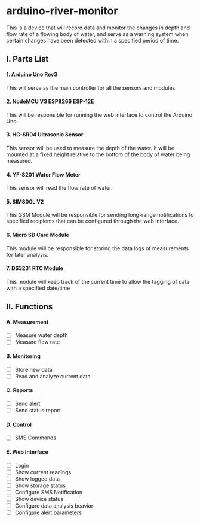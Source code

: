 # arduino-river-monitor
This is a device that will record data and monitor the changes in depth and flow rate of a flowing body of water, and serve as a warning system when certain changes have been detected within a specified period of time.

## I. Parts List
#### 1. Arduino Uno Rev3
This will serve as the main controller for all the sensors and modules.
#### 2. NodeMCU V3 ESP8266 ESP-12E
This will be responsible for running the web interface to control the Arduino Uno.
#### 3. HC-SR04 Ultrasonic Sensor
This sensor will be used to measure the depth of the water. It will be mounted at a fixed height relative to the bottom of the body of water being measured.
#### 4. YF-S201 Water Flow Meter
This sensor will read the flow rate of water.
#### 5. SIM800L V2
This GSM Module will be responsible for sending long-range notifications to specified recipients that can be configured through the web interface.
#### 6. Micro SD Card Module
This module will be responsible for storing the data logs of measurements for later analysis.
#### 7. DS3231 RTC Module
This module will keep track of the current time to allow the tagging of data with a specified date/time

## II. Functions
#### A. Measurement
- [ ] Measure water depth
- [ ] Measure flow rate

#### B. Monitoring
- [ ] Store new data
- [ ] Read and analyze current data

#### C. Reports
- [ ] Send alert
- [ ] Send status report

#### D. Control
- [ ] SMS Commands

#### E. Web Interface
- [ ] Login
- [ ] Show current readings
- [ ] Show logged data
- [ ] Show storage status
- [ ] Configure SMS Notification
- [ ] Show device status
- [ ] Configure data analysis beavior
- [ ] Configure alert parameters
